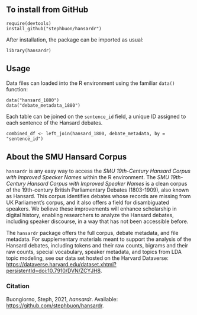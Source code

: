## To install from GitHub
```
require(devtools)
install_github("stephbuon/hansardr")
```
After installation, the package can be imported as usual:
```
library(hansardr)
```
## Usage

Data files can loaded into the R environment using the familiar `data()` function:

```
data("hansard_1880")
data("debate_metadata_1880")
```
Each table can be joined on the `sentence_id` field, a unique ID assigned to each sentence of the Hansard debates. 

```
combined_df <- left_join(hansard_1800, debate_metadata, by = "sentence_id")
```

## About the SMU Hansard Corpus

`hansardr` is any easy way to access the _SMU 19th-Century Hansard Corpus with Improved Speaker Names_ within the R environment. The _SMU 19th-Century Hansard Corpus with Improved Speaker Names_ is a clean corpus of the 19th-century British Parliamentary Debates (1803-1909), also known as Hansard. This corpus identifies debates whose records are missing from UK Parliament’s corpus, and it also offers a field for disambiguated speakers. We believe these improvements will enhance scholarship in digital history, enabling researchers to analyze the Hansard debates, including speaker discourse, in a way that has not been accessible before. 

The `hansardr` package offers the full corpus, debate metadata, and file metadata. For supplementary materials meant to support the analysis of the Hansard debates, including tokens and their raw counts, bigrams and their raw counts, special vocabulary, speaker metadata, and topics from LDA topic modeling, see our data set hosted on the Harvard Dataverse: https://dataverse.harvard.edu/dataset.xhtml?persistentId=doi:10.7910/DVN/ZCYJH8. 

### Citation

Buongiorno, Steph, 2021, _hansardr_. Available: https://github.com/stephbuon/hansardr.
